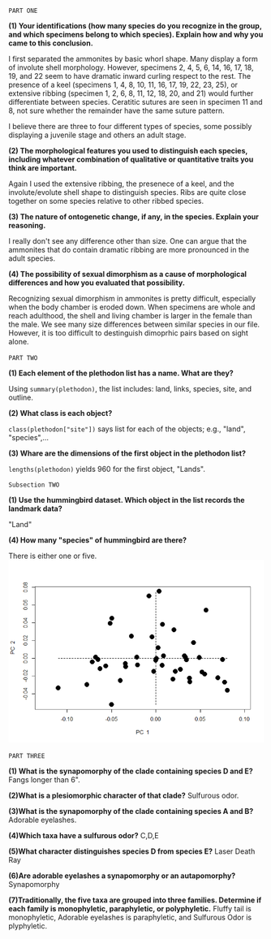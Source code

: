 
`PART ONE`

**(1) Your identifications (how many species do you recognize in the group, and which specimens belong to which species). Explain how and why you came to this conclusion.**

I first separated the ammonites by basic whorl shape. Many display a form of involute shell morphology. However, specimens 2, 4, 5, 6, 14, 16, 17, 18, 19, and 22 seem to have dramatic inward curling respect to the rest. The presence of a keel (specimens 1, 4, 8, 10, 11, 16, 17, 19, 22, 23, 25), or extensive ribbing (specimen 1, 2, 6, 8, 11, 12, 18, 20, and 21) would further differentiate between species. Ceratitic sutures are seen in specimen 11 and 8, not sure whether the remainder have the same suture pattern.

I believe there are three to four different types of species, some possibly displaying a juvenile stage and others an adult stage. 

**(2) The morphological features you used to distinguish each species, including whatever combination of qualitative or quantitative traits you think are important.**

Again I used the extensive ribbing, the presenece of a keel, and the involute/evolute shell shape to distinguish species. Ribs are quite close together on some species relative to other ribbed species. 

**(3) The nature of ontogenetic change, if any, in the species. Explain your reasoning.**

I really don't see any difference other than size. One can argue that the ammonites that do contain dramatic ribbing are more pronounced in the adult species.

**(4) The possibility of sexual dimorphism as a cause of morphological differences and how you evaluated that possibility.**

Recognizing sexual dimorphism in ammonites is pretty difficult, especially when the body chamber is eroded down. When specimens are whole and reach adulthood, the shell and living chamber is larger in the female than the male. We see many size differences between similar species in our file. However, it is too difficult to destinguish dimoprhic pairs based on sight alone. 


`PART TWO`

**(1) Each element of the plethodon list has a name. What are they?**

Using `summary(plethodon)`, the list includes: land, links, species, site, and outline.

**(2) What class is each object?**

`class(plethodon["site"])` says list for each of the objects; e.g., "land", "species",...

**(3) Whare are the dimensions of the first object in the plethodon list?**

`lengths(plethodon)` yields 960 for the first object, "Lands".
 
    Subsection TWO
   
   **(1) Use the hummingbird dataset. Which object in the list records the landmark data?**
   
   "Land"

   **(4) How many "species" of hummingbird are there?**
   
   There is either one or five.
![Hummingbirds PCA.](https://github.com/hernana8/WWUAdvancedPaleo/blob/master/Hummingbirds.png)


`PART THREE`

**(1) What is the synapomorphy of the clade containing species D and E?**
Fangs longer than 6".

**(2)What is a plesiomorphic character of that clade?**
Sulfurous odor.

**(3)What is the synapomorphy of the clade containing species A and B?**
Adorable eyelashes.

**(4)Which taxa have a sulfurous odor?**
C,D,E

**(5)What character distinguishes species D from species E?**
Laser Death Ray

**(6)Are adorable eyelashes a synapomorphy or an autapomorphy?**
Synapomorphy

**(7)Traditionally, the five taxa are grouped into three families. Determine if each family is monophyletic, paraphyletic, or polyphyletic.**
Fluffy tail is monophyletic, Adorable eyelashes is paraphyletic, and Sulfurous Odor is plyphyletic.
